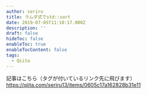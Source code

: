 ```yaml
---
author: seriru
title: ラムダ式でstd::sort
date: 2019-07-05T11:10:17.000Z
description: ''
draft: false
hideToc: false
enableToc: true
enableTocContent: false
tags:
  - Qiita
---
```


記事はこちら（タグが付いているリンク先に飛びます）
https://qiita.com/seriru13/items/0605c17a162828b31e11
